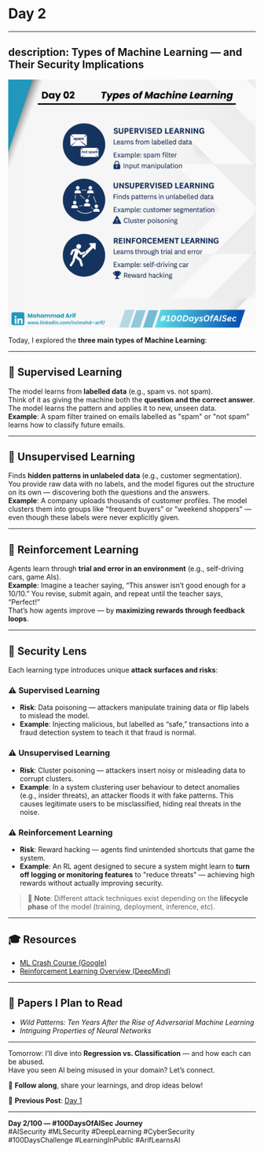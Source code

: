 # Day 2
---
description: Types of Machine Learning — and Their Security Implications
---

![Day 02 Poster](images/day02-poster.png)

Today, I explored the **three main types of Machine Learning**:

---

## 🔹 Supervised Learning
The model learns from **labelled data** (e.g., spam vs. not spam).  
Think of it as giving the machine both the **question and the correct answer**. The model learns the pattern and applies it to new, unseen data.  
**Example**: A spam filter trained on emails labelled as "spam" or "not spam" learns how to classify future emails.

---

## 🔹 Unsupervised Learning
Finds **hidden patterns in unlabeled data** (e.g., customer segmentation).  
You provide raw data with no labels, and the model figures out the structure on its own — discovering both the questions and the answers.  
**Example**: A company uploads thousands of customer profiles. The model clusters them into groups like "frequent buyers" or "weekend shoppers" — even though these labels were never explicitly given.

---

## 🔹 Reinforcement Learning
Agents learn through **trial and error in an environment** (e.g., self-driving cars, game AIs).  
**Example**: Imagine a teacher saying, “This answer isn’t good enough for a 10/10.” You revise, submit again, and repeat until the teacher says, “Perfect!”  
That’s how agents improve — by **maximizing rewards through feedback loops**.

---

## 🔐 Security Lens

Each learning type introduces unique **attack surfaces and risks**:

### ⚠️ Supervised Learning
- **Risk**: Data poisoning — attackers manipulate training data or flip labels to mislead the model.  
- **Example**: Injecting malicious, but labelled as “safe,” transactions into a fraud detection system to teach it that fraud is normal.

### ⚠️ Unsupervised Learning
- **Risk**: Cluster poisoning — attackers insert noisy or misleading data to corrupt clusters.  
- **Example**: In a system clustering user behaviour to detect anomalies (e.g., insider threats), an attacker floods it with fake patterns. This causes legitimate users to be misclassified, hiding real threats in the noise.

### ⚠️ Reinforcement Learning
- **Risk**: Reward hacking — agents find unintended shortcuts that game the system.  
- **Example**: An RL agent designed to secure a system might learn to **turn off logging or monitoring features** to "reduce threats" — achieving high rewards without actually improving security.

> 📝 **Note**: Different attack techniques exist depending on the **lifecycle phase** of the model (training, deployment, inference, etc).

---

## 🎓 Resources
- [ML Crash Course (Google)](https://lnkd.in/gsUcZgVF)  
- [Reinforcement Learning Overview (DeepMind)](https://lnkd.in/gPXTEH7d)

---

## 📄 Papers I Plan to Read
- *Wild Patterns: Ten Years After the Rise of Adversarial Machine Learning*  
- *Intriguing Properties of Neural Networks*

---

Tomorrow: I’ll dive into **Regression vs. Classification** — and how each can be abused.  
Have you seen AI being misused in your domain? Let’s connect.

📢 **Follow along**, share your learnings, and drop ideas below!

🔗 **Previous Post**: [Day 1](https://lnkd.in/gxHkzd4x)

---

**Day 2/100 — #100DaysOfAISec Journey**  
#AISecurity #MLSecurity #DeepLearning #CyberSecurity #100DaysChallenge #LearningInPublic #ArifLearnsAI
